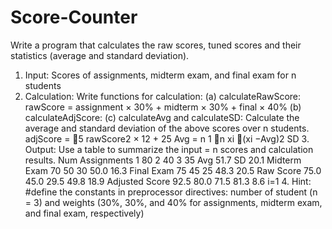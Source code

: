 # Score-Counter

Write a program that calculates the raw scores, tuned scores and their statistics (average and standard deviation).
1. Input: Scores of assignments, midterm exam, and final exam for n students
2. Calculation: Write functions for calculation:
(a) calculateRawScore:
rawScore = assignment × 30% + midterm × 30% + final × 40%
(b) calculateAdjScore:
(c) calculateAvg and calculateSD: Calculate the average and standard deviation of the above
 scores over n students.
adjScore = 􏰁5 rawScore2 × 12 + 25
Avg
= n
1 􏰀n
xi
􏰂(xi −Avg)2
 SD 3. Output: Use a table to summarize the input
= n
scores and calculation results.
Num Assignments
1 80 2 40 3 35
Avg 51.7 SD 20.1
Midterm Exam
70 50 30
50.0 16.3
Final Exam
75 45 25
48.3 20.5
Raw Score
     75.0
     45.0
     29.5
49.8 18.9
Adjusted Score
          92.5
          80.0
          71.5
81.3 8.6
i=1
      4. Hint: #define the constants in preprocessor directives: number of student (n = 3) and weights (30%, 30%, and 40% for assignments, midterm exam, and final exam, respectively)
